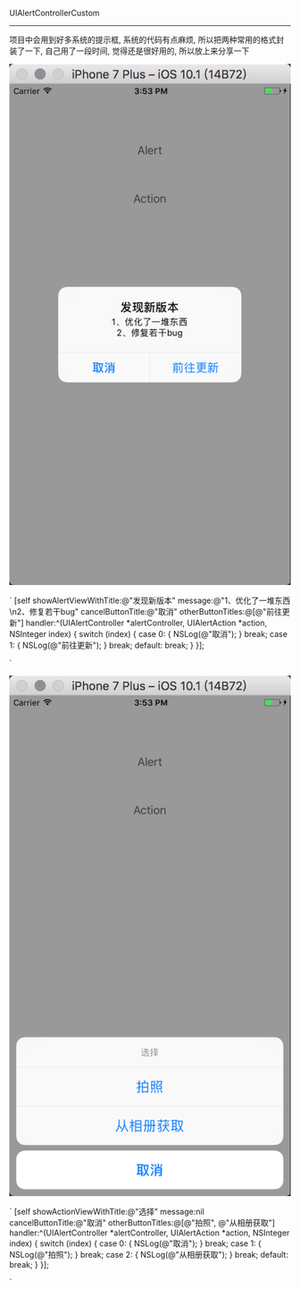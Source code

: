 

UIAlertControllerCustom

----------------------------------------------------------------------------------

项目中会用到好多系统的提示框, 系统的代码有点麻烦, 所以把两种常用的格式封装了一下, 自己用了一段时间,
觉得还是很好用的, 所以放上来分享一下
  
![image](./source/alert.png)

`
    [self showAlertViewWithTitle:@"发现新版本" message:@"1、优化了一堆东西\n2、修复若干bug" cancelButtonTitle:@"取消" otherButtonTitles:@[@"前往更新"] handler:^(UIAlertController *alertController, UIAlertAction *action, NSInteger index) {
        switch (index) {
            case 0:
            {
                NSLog(@"取消");
            }
                break;
            case 1:
            {
                NSLog(@"前往更新");
            }
                break;
            default:
                break;
        }
    }];

`




![image](./source/action.png)

`
    [self showActionViewWithTitle:@"选择" message:nil cancelButtonTitle:@"取消" otherButtonTitles:@[@"拍照", @"从相册获取"] handler:^(UIAlertController *alertController, UIAlertAction *action, NSInteger index) {
        switch (index) {
            case 0:
            {
                NSLog(@"取消");
            }
                break;
            case 1:
            {
                NSLog(@"拍照");
            }
                break;
            case 2:
            {
                NSLog(@"从相册获取");
            }
                break;
            default:
                break;
        }
    }];

`


